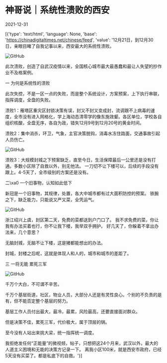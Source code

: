 # 神哥说｜系统性溃败的西安

2021-12-31

[{'type': 'text/html', 'language': None, 'base': 'https://chinadigitaltimes.net/chinese/feed', 'value': '12月21日，到12月30日，亲眼目睹了自我记事以来，西安最大的系统性溃败。

![GitHub](https://keep.cdt.media/assets/images/b/7/b7bacbe5/312cf7c0.png)

此次溃败，创造了自武汉疫情以来，全国核心城市最大最愚蠢和最让人失望的抄作业不及格案例。

一 为何是系统性的溃败

此次失控，不是一区一点的失败，而是整个系统设计，方案预案，上下执行串联，指挥调度，全盘的失败。

溃败1：雁塔区重灾区封锁决策有误，封又不封又变成封，流调跟不上病毒的速度，全市没有进入网格化，学上海动态清零学的像东施效颦。各区单位，学校各自组织核酸，全盘无序，各自为政，错失12月9号到12月20号的黄金时间。

溃败2：集中消杀，环卫，气象，主官决策脱钩，消毒水冻住路面，交通事故引起人员伤亡。

![GitHub](https://keep.cdt.media/assets/images/b/7/b7bacbe5/98131af6.png)

溃败3：大规模封城之下预案缺乏，直至今日，生活保障最后一公里还是没有打通。多数小区除了自救以外，别无他法。 一刀切不让下楼可以，后续的手段没有跟上。4-5天了，全市级别的方案还是没有。

二\xa0 一个旧事物，认知如此低下

新冠是一个旧事物，其规律，处置，各大中城市都有过大面积防控的预案。 铁腕之下，缺乏能力，只能说又严又菜，全凭运气。

![GitHub](https://keep.cdt.media/assets/images/b/7/b7bacbe5/a92c3286.png)

浙江绍兴上虞，封区第二天，免费的菜都送到户门口了。 我不求免费的菜，你让我有办法买着也行，你不让我下楼，我举双手拥护。 好几天了，你躲着不拿出办法来，几个意思？

无脑封城，无脑不让下楼，这是猪都能想出的办法。

封城，封楼之后呢，这就是体现人和人的，城市和城市的差距了。

三 一将无能 累死三军

![GitHub](https://keep.cdt.media/assets/images/b/7/b7bacbe5/9a4d8f8c.png)

千万个大白，不可谓不辛苦。

千万个基层街道，社区，物业人员，大部分人还是有灵性良心。个别的不负责的是有，但不能否定整个基层的努力。

基层工作人员付出最大，最冷，最累，风险最高，还要直接面对群众。

但是决策不佳，累死三军，代价极大，属于顶层的锅。

至今没有人站出来挑大梁，统一指挥统一调度。

我拒绝发任何“正能量”的微视频，帖子，只想把这24个月来，武汉以外，最大的人道主义困境和无能的决策方记录一下。 离我小区100米，就是西安市政府，已经5天没有买菜了。都是私底下的自救。'}]